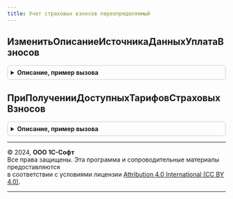 ```yaml
---
title: Учет страховых взносов переопределяемый
---
```



## ИзменитьОписаниеИсточникаДанныхУплатаВзносов
<details style="margin: 1em 0; padding: 0.5em; border: 1px solid #ccc; border-radius: 6px;">

<summary style="font-weight: bold; cursor: pointer;">Описание, пример вызова</summary>

```bsl

// Позволяет потребителю изменить описание источника данных для построения запроса
// по уплате страховых взносов.
//
// Параметры:
//	ОписаниеИсточникаДанных - структура (см. УчетСтраховыхВзносов.ОписаниеИсточникаДанныхУплатаВзносов).
Процедура ИзменитьОписаниеИсточникаДанныхУплатаВзносов(ОписаниеИсточникаДанных) Экспорт
```

Пример вызова
```bsl
УчетСтраховыхВзносовПереопределяемый.ИзменитьОписаниеИсточникаДанныхУплатаВзносов(ОписаниеИсточникаДанных) 
```
</details>

## ПриПолученииДоступныхТарифовСтраховыхВзносов
<details style="margin: 1em 0; padding: 0.5em; border: 1px solid #ccc; border-radius: 6px;">

<summary style="font-weight: bold; cursor: pointer;">Описание, пример вызова</summary>

```bsl

// Позволяет потребителю изменить состав доступных тарифов страховых взносов.
//
// Параметры:
//		ДоступныеТарифы - Массив ссылок на элементы справочника ВидыТарифовСтраховыхВзносов.
//
Процедура ПриПолученииДоступныхТарифовСтраховыхВзносов(ДоступныеТарифы) Экспорт
```

Пример вызова
```bsl
УчетСтраховыхВзносовПереопределяемый.ПриПолученииДоступныхТарифовСтраховыхВзносов(ДоступныеТарифы) 
```
</details>

---

© 2024, **ООО 1С-Софт**  
Все права защищены. Эта программа и сопроводительные материалы предоставляются  
в соответствии с условиями лицензии [Attribution 4.0 International (CC BY 4.0)](https://creativecommons.org/licenses/by/4.0/legalcode).

---
